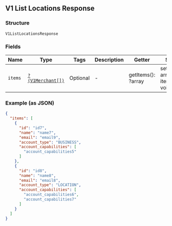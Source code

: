 ## V1 List Locations Response

### Structure

`V1ListLocationsResponse`

### Fields

| Name | Type | Tags | Description | Getter | Setter |
|  --- | --- | --- | --- | --- | --- |
| `items` | [`?(V1Merchant[])`](/doc/models/v1-merchant.md) | Optional | - | getItems(): ?array | setItems(?array items): void |

### Example (as JSON)

```json
{
  "items": [
    {
      "id": "id7",
      "name": "name7",
      "email": "email9",
      "account_type": "BUSINESS",
      "account_capabilities": [
        "account_capabilities5"
      ]
    },
    {
      "id": "id8",
      "name": "name8",
      "email": "email8",
      "account_type": "LOCATION",
      "account_capabilities": [
        "account_capabilities6",
        "account_capabilities7"
      ]
    }
  ]
}
```

